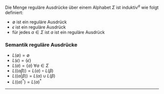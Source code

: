 Die Menge reguläre Ausdrücke über einem Alphabet $\Sigma$ ist induktiv$^{a}$ wie folgt definiert: 
- $\emptyset$ ist ein  reguläre Ausdrück
- $\epsilon$ ist ein  reguläre Ausdrück
- für jedes  $a \in \Sigma$ ist $a$ ist ein  reguläre Ausdrück

### Semantik  reguläre Ausdrücke
 - $L(\emptyset)=\emptyset$
 -  $L(\epsilon)=\{ \epsilon \}$
 -  $L(a)=\{ a \}  \ \forall a \in \Sigma$
 -  $L((\alpha\beta))=L(\alpha) \circ L(\beta)$
 - $L((\alpha | \beta))=L(\alpha) \cup L(\beta)$
 - $L((\alpha)^{*})=L(\alpha)^{*}$

---